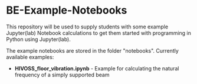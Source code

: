 # BE-Example-Notebooks

This repository will be used to supply students with some example Jupyter(lab) Notebook calculations to get them started with programming in Python using Jupyter(lab).

The example notebooks are stored in the folder "notebooks". Currently available examples:
* **HIVOSS_floor_vibration.ipynb** - Example for calculating the natural frequency of a simply supported beam
